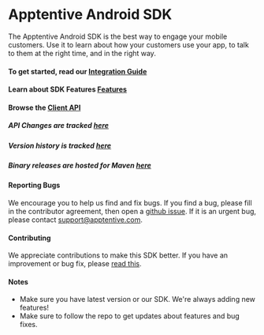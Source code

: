 # Apptentive Android SDK

The Apptentive Android SDK is the best way to engage your mobile customers. Use it to learn about how your customers
use your app, to talk to them at the right time, and in the right way.

#### To get started, read our [Integration Guide](http://www.apptentive.com/docs/android/integration/)

#### Learn about SDK Features [Features](http://www.apptentive.com/docs/android/features/)

#### Browse the [Client API](http://www.apptentive.com/docs/android/api)

##### API Changes are tracked [here](docs/APIChanges.md)

##### Version history is tracked [here](CHANGELOG.md)

##### Binary releases are hosted for Maven [here](http://search.maven.org/#artifactdetails|com.apptentive|apptentive-android|3.0.0|aar)
#### Reporting Bugs

We encourage you to help us find and fix bugs. If you find a bug, please fill in the contributor agreement, then open a [github issue](https://github.com/apptentive/apptentive-android/issues?direction=desc&sort=created&state=open).
If it is an urgent bug, please contact support@apptentive.com.

#### Contributing

We appreciate contributions to make this SDK better. If you have an improvement or bug fix, please [read this](CONTRIBUTING.md).

#### Notes

* Make sure you have latest version or our SDK. We're always adding new features!
* Make sure to follow the repo to get updates about features and bug fixes.
